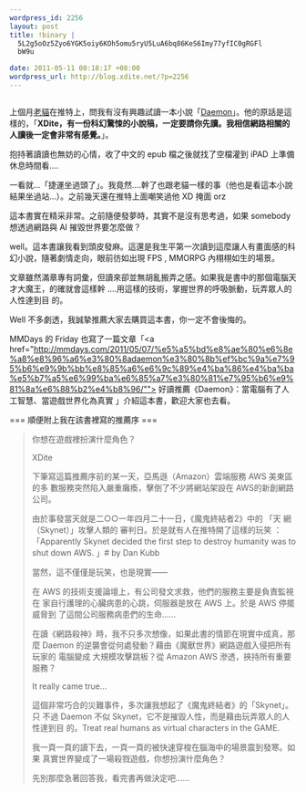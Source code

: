 ```yaml
--- 
wordpress_id: 2256
layout: post
title: !binary |
  5L2g5oOz5Zyo6YGK5oiy6KOh5omu5ryU5LuA6bq86KeS6Imy77yfIC0gRGFl
  bW9u

date: 2011-05-11 00:18:17 +08:00
wordpress_url: http://blog.xdite.net/?p=2256
---
```

<img src="http://im2.book.com.tw/exep/lib/image.php?image=http://addons.books.com.tw/G/F01/bc/7/F011570597_bc_01.jpg&width=200&height=280&quality=80" alt="" />

上個月<a href="http://twitter.com/octw">老貓</a>在推特上，問我有沒有興趣試讀一本小說「<a href="http://www.owls.tw/post/1/942">Daemon</a>」。他的原話是這樣的，「<strong>XDite，有一份科幻驚悚的小說稿，一定要請你先讀。我相信網路相關的人讀後一定會非常有感覺。</strong>」。

抱持著讀讀也無妨的心情，收了中文的 epub 檔之後就找了空檔灌到 iPAD 上準備休息時間看....

一看就...「捷運坐過頭了」。我竟然....幹了也跟老貓一樣的事（他也是看這本小說結果坐過站...）。之前幾天還在推特上面嘲笑過他 XD 掩面 orz

這本書實在精采非常。之前隨便發夢時，其實不是沒有思考過，如果 somebody 想透過網路與 AI 摧毀世界要怎麼做？

well。這本書讓我看到頭皮發麻。這還是我生平第一次讀到這麼讓人有畫面感的科幻小說，隨著劇情走向，眼前彷如出現 FPS , MMORPG 內栩栩如生的場景。

文章雖然滿章專有詞彙，但讀來卻並無胡亂搬弄之感。如果我是書中的那個電腦天才大魔王，的確就會這樣幹 ....用這樣的技術，掌握世界的呼吸脈動，玩弄眾人的人性達到目
的。

Well 不多劇透，我誠摯推薦大家去購買這本書，你一定不會後悔的。

MMDays 的 Friday 也寫了一篇文章「<a href="http://mmdays.com/2011/05/07/%e5%a5%bd%e8%ae%80%e6%8e%a8%e8%96%a6%e3%80%8adaemon%e3%80%8b%ef%bc%9a%e7%95%b6%e9%9b%bb%e8%85%a6%e6%9c%89%e4%ba%86%e4%ba%ba%e5%b7%a5%e6%99%ba%e6%85%a7%e3%80%81%e7%95%b6%e9%81%8a%e6%88%b2%e4%b8%96/""> 好讀推薦《Daemon》：當電腦有了人工智慧、當遊戲世界化為真實 </a>」介紹這本書，歡迎大家也去看。

=== 順便附上我在該書裡寫的推薦序 ===

<blockquote>
你想在遊戲裡扮演什麼角色？


XDite

下筆寫這篇推薦序前的某一天，亞馬遜（Amazon）雲端服務 AWS 美東區的多
數服務突然陷入嚴重癱瘓，擊倒了不少將網站架設在 AWS的新創網路公司。

由於事發當天就是二○○一年四月二十一日，《魔鬼終結者2》中的 「天
網（Skynet）」攻擊人類的 審判日。於是就有人在推特開了這樣的玩笑
：「Apparently Skynet decided the first step to destroy humanity was to shut down
AWS. 」# by Dan Kubb

當然，這不僅僅是玩笑，也是現實――

在 AWS 的技術支援論壇上，有公司發文求救，他們的服務主要是負責監視在
家自行護理的心臟病患的心跳，伺服器是放在 AWS 上。於是 AWS 停擺威脅到
了這間公司服務病患們的生命……

在讀《網路殺神》時，我不只多次想像，如果此書的情節在現實中成真，那麼
Daemon 的逆襲會從何處發動？藉由《魔獸世界》網路遊戲入侵把所有玩家的
電腦變成 大規模攻擊跳板？從 Amazon AWS 滲透，挾持所有重要服務？

It really came true...

這個非常巧合的災難事件，多次讓我想起了《魔鬼終結者》的「Skynet」。只
不過 Daemon 不似 Skynet，它不是摧毀人性，而是藉由玩弄眾人的人性達到目
的。Treat real humans as virtual characters in the GAME.

我一頁一頁的讀下去，一頁一頁的被快速穿梭在腦海中的場景震到發寒。如果
真實世界變成了一場殺戮遊戲，你想扮演什麼角色？

先別那麼急著回答我，看完書再做決定吧……

</blockquote>




